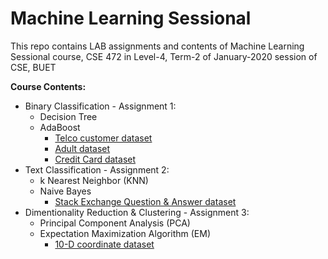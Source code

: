 # Machine Learning Sessional
This repo contains LAB assignments and contents of Machine Learning Sessional course, CSE 472 in Level-4, Term-2 of January-2020 session of CSE, BUET
  
**Course Contents:**
- Binary Classification - Assignment 1:
    - Decision Tree
    - AdaBoost
        - [Telco customer dataset](https://www.kaggle.com/blastchar/telco-customer-churn)
        - [Adult dataset](https://archive.ics.uci.edu/ml/datasets/adult)
        - [Credit Card dataset](https://www.kaggle.com/mlg-ulb/creditcardfraud)
- Text Classification - Assignment 2:
    - k Nearest Neighbor (KNN)
    - Naive Bayes 
        - [Stack Exchange Question & Answer dataset](Assignment-2/TextClassification/data)    
- Dimentionality Reduction & Clustering - Assignment 3:
    - Principal Component Analysis (PCA)
    - Expectation Maximization Algorithm (EM)    
        - [10-D coordinate dataset](Assignment-3/ExpectationMaximization/data)
    